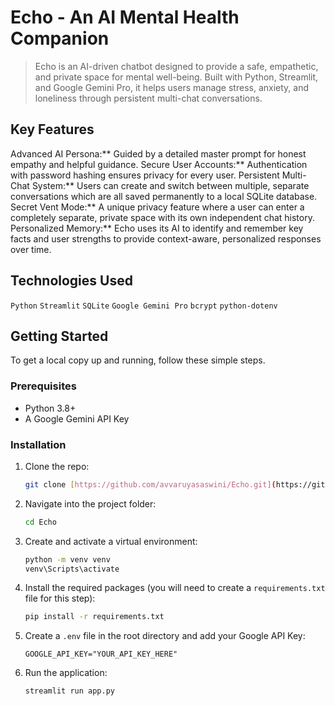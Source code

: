 # Echo - An AI Mental Health Companion

> Echo is an AI-driven chatbot designed to provide a safe, empathetic, and private space for mental well-being. Built with Python, Streamlit, and Google Gemini Pro, it helps users manage stress, anxiety, and loneliness through persistent multi-chat conversations.

## Key Features
Advanced AI Persona:** Guided by a detailed master prompt for honest empathy and helpful guidance.
Secure User Accounts:** Authentication with password hashing ensures privacy for every user.
Persistent Multi-Chat System:** Users can create and switch between multiple, separate conversations which are all saved permanently to a local SQLite database.
Secret Vent Mode:** A unique privacy feature where a user can enter a completely separate, private space with its own independent chat history.
Personalized Memory:** Echo uses its AI to identify and remember key facts and user strengths to provide context-aware, personalized responses over time.

## Technologies Used

`Python` `Streamlit` `SQLite` `Google Gemini Pro` `bcrypt` `python-dotenv`

## Getting Started

To get a local copy up and running, follow these simple steps.

### Prerequisites

* Python 3.8+
* A Google Gemini API Key

### Installation

1.  Clone the repo:
    ```sh
    git clone [https://github.com/avvaruyasaswini/Echo.git](https://github.com/avvaruyasaswini/Echo.git)
    ```

2.  Navigate into the project folder:
    ```sh
    cd Echo
    ```

3.  Create and activate a virtual environment:
    ```sh
    python -m venv venv
    venv\Scripts\activate
    ```

4.  Install the required packages (you will need to create a `requirements.txt` file for this step):
    ```sh
    pip install -r requirements.txt
    ```

5.  Create a `.env` file in the root directory and add your Google API Key:
    ```
    GOOGLE_API_KEY="YOUR_API_KEY_HERE"
    ```

6.  Run the application:
    ```sh
    streamlit run app.py
    ```
